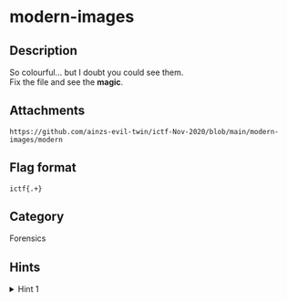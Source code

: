 # modern-images

## Description

So colourful... but I doubt you could see them.  
Fix the file and see the **magic**.

## Attachments

`https://github.com/ainzs-evil-twin/ictf-Nov-2020/blob/main/modern-images/modern`  

## Flag format

`ictf{.+}`

## Category

Forensics

## Hints

<details> 
    <summary>Hint 1</summary> 
    Magic numbers
</details>